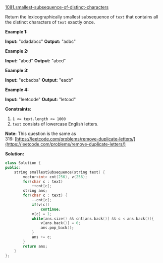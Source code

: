 [1081.smallest-subsequence-of-distinct-characters](https://leetcode.com/problems/smallest-subsequence-of-distinct-characters/)  

Return the lexicographically smallest subsequence of `text` that contains all the distinct characters of `text` exactly once.

**Example 1:**

**Input:** "cdadabcc"
**Output:** "adbc"

**Example 2:**

**Input:** "abcd"
**Output:** "abcd"

**Example 3:**

**Input:** "ecbacba"
**Output:** "eacb"

**Example 4:**

**Input:** "leetcode"
**Output:** "letcod"

**Constraints:**

1.  `1 <= text.length <= 1000`
2.  `text` consists of lowercase English letters.

**Note:** This question is the same as 316: [https://leetcode.com/problems/remove-duplicate-letters/](https://leetcode.com/problems/remove-duplicate-letters/)  



**Solution:**  

```cpp
class Solution {
public:
    string smallestSubsequence(string text) {
        vector<int> cnt(256), v(256);
        for(char c : text)
            ++cnt[c];
        string ans;
        for(char c : text) {
            --cnt[c];
            if(v[c])
                continue;
            v[c] = 1;
            while(ans.size() && cnt[ans.back()] && c < ans.back()){
                v[ans.back()] = 0;
                ans.pop_back();
            }
            ans += c;
        }
        return ans;
    }
};
```
      